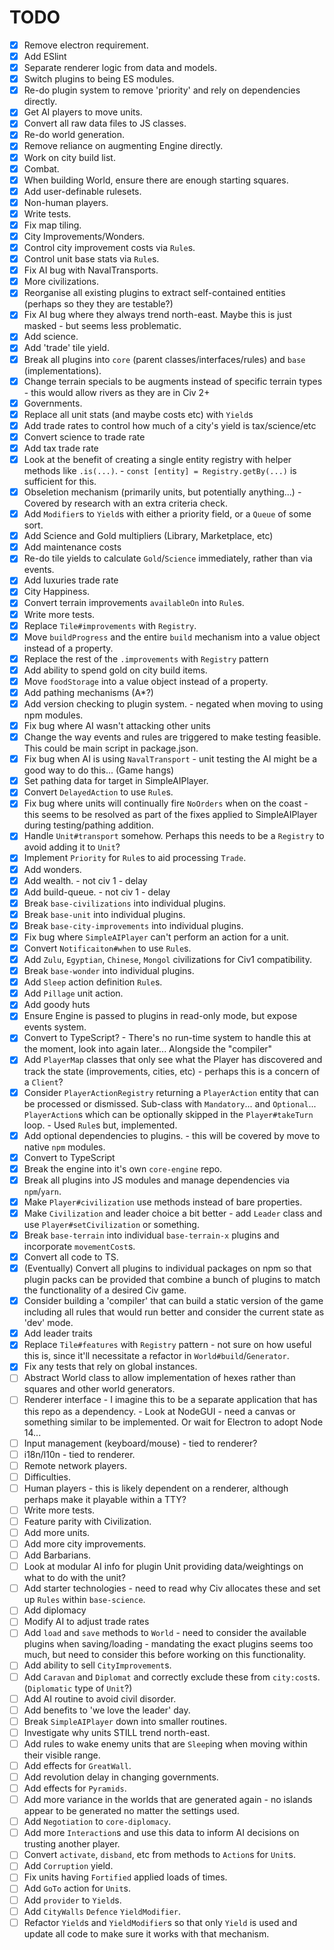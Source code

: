 # TODO

- [x] Remove electron requirement.
- [x] Add ESlint
- [x] Separate renderer logic from data and models.
- [x] Switch plugins to being ES modules.
- [x] Re-do plugin system to remove 'priority' and rely on dependencies directly.
- [x] Get AI players to move units.
- [x] Convert all raw data files to JS classes.
- [x] Re-do world generation.
- [X] Remove reliance on augmenting Engine directly.
- [X] Work on city build list.
- [X] Combat.
- [X] When building World, ensure there are enough starting squares.
- [X] Add user-definable rulesets.
- [X] Non-human players.
- [X] Write tests.
- [X] Fix map tiling.
- [X] City Improvements/Wonders.
- [X] Control city improvement costs via `Rule`s.
- [X] Control unit base stats via `Rule`s.
- [X] Fix AI bug with NavalTransports.
- [X] More civilizations.
- [X] Reorganise all existing plugins to extract self-contained entities (perhaps so they they are testable?)
- [X] Fix AI bug where they always trend north-east. Maybe this is just masked - but seems less problematic.
- [X] Add science.
- [X] Add 'trade' tile yield.
- [X] Break all plugins into `core` (parent classes/interfaces/rules) and `base` (implementations).
- [X] Change terrain specials to be augments instead of specific terrain types - this would allow rivers as they are in Civ 2+
- [X] Governments.
- [X] Replace all unit stats (and maybe costs etc) with `Yield`s
- [X] Add trade rates to control how much of a city's yield is tax/science/etc
- [X] Convert science to trade rate
- [X] Add tax trade rate
- [X] Look at the benefit of creating a single entity registry with helper methods like `.is(...)`. - `const [entity] = Registry.getBy(...)` is sufficient for this.
- [X] Obseletion mechanism (primarily units, but potentially anything...) - Covered by research with an extra criteria check.
- [X] Add `Modifier`s to `Yield`s with either a priority field, or a `Queue` of some sort.
- [X] Add Science and Gold multipliers (Library, Marketplace, etc)
- [X] Add maintenance costs
- [X] Re-do tile yields to calculate `Gold`/`Science` immediately, rather than via events.
- [X] Add luxuries trade rate
- [X] City Happiness.
- [X] Convert terrain improvements `availableOn` into `Rule`s.
- [X] Write more tests.
- [X] Replace `Tile#improvements` with `Registry`.
- [X] Move `buildProgress` and the entire `build` mechanism into a value object instead of a property.
- [X] Replace the rest of the `.improvements` with `Registry` pattern
- [X] Add ability to spend gold on city build items.
- [X] Move `foodStorage` into a value object instead of a property.
- [X] Add pathing mechanisms (A*?)
- [X] Add version checking to plugin system. - negated when moving to using npm modules.
- [X] Fix bug where AI wasn't attacking other units
- [X] Change the way events and rules are triggered to make testing feasible. This could be main script in package.json.
- [X] Fix bug when AI is using `NavalTransport` - unit testing the AI might be a good way to do this... (Game hangs)
- [X] Set pathing data for target in SimpleAIPlayer.
- [X] Convert `DelayedAction` to use `Rule`s.
- [X] Fix bug where units will continually fire `NoOrders` when on the coast - this seems to be resolved as part of the fixes applied to SimpleAIPlayer during testing/pathing addition.
- [X] Handle `Unit#transport` somehow. Perhaps this needs to be a `Registry` to avoid adding it to `Unit`?
- [X] Implement `Priority` for `Rule`s to aid processing `Trade`.
- [X] Add wonders.
- [X] Add wealth. - not civ 1 - delay
- [X] Add build-queue. - not civ 1 - delay
- [X] Break `base-civilizations` into individual plugins.
- [X] Break `base-unit` into individual plugins.
- [X] Break `base-city-improvements` into individual plugins.
- [X] Fix bug where `SimpleAIPlayer` can't perform an action for a unit.
- [X] Convert `Notificaiton#when` to use `Rule`s.
- [X] Add `Zulu`, `Egyptian`, `Chinese`, `Mongol` civilizations for Civ1 compatibility.
- [X] Break `base-wonder` into individual plugins.
- [X] Add `Sleep` action definition `Rule`s.
- [X] Add `Pillage` unit action.
- [X] Add goody huts
- [X] Ensure Engine is passed to plugins in read-only mode, but expose events system.
- [X] Convert to TypeScript? - There's no run-time system to handle this at the moment, look into again later... Alongside the "compiler"
- [X] Add `PlayerMap` classes that only see what the Player has discovered and track the state (improvements, cities, etc) - perhaps this is a concern of a `Client`?
- [X] Consider `PlayerActionRegistry` returning a `PlayerAction` entity that can be processed or dismissed. Sub-class with `Mandatory`... and `Optional`... `PlayerAction`s which can be optionally skipped in the `Player#takeTurn` loop. - Used `Rule`s but, implemented.
- [X] Add optional dependencies to plugins. - this will be covered by move to native `npm` modules.
- [X] Convert to TypeScript
- [X] Break the engine into it's own `core-engine` repo.
- [X] Break all plugins into JS modules and manage dependencies via `npm`/`yarn`.
- [X] Make `Player#civilization` use methods instead of bare properties.
- [X] Make `Civilization` and leader choice a bit better - add `Leader` class and use `Player#setCivilization` or something.
- [X] Break `base-terrain` into individual `base-terrain-x` plugins and incorporate `movementCost`s.
- [X] Convert all code to TS.
- [X] (Eventually) Convert all plugins to individual packages on npm so that plugin packs can be provided that combine a bunch of plugins to match the functionality of a desired Civ game.
- [X] Consider building a 'compiler' that can build a static version of the game including all rules that would run better and consider the current state as 'dev' mode.
- [X] Add leader traits
- [X] Replace `Tile#features` with `Registry` pattern - not sure on how useful this is, since it'll necessitate a refactor in `World#build`/`Generator`.
- [X] Fix any tests that rely on global instances.
- [ ] Abstract World class to allow implementation of hexes rather than squares and other world generators.
- [ ] Renderer interface - I imagine this to be a separate application that has this repo as a dependency. - Look at NodeGUI - need a canvas or something similar to be implemented. Or wait for Electron to adopt Node 14...
- [ ] Input management (keyboard/mouse) - tied to renderer?
- [ ] i18n/l10n - tied to renderer.
- [ ] Remote network players.
- [ ] Difficulties.
- [ ] Human players - this is likely dependent on a renderer, although perhaps make it playable within a TTY?
- [ ] Write more tests.
- [ ] Feature parity with Civilization.
- [ ] Add more units.
- [ ] Add more city improvements.
- [ ] Add Barbarians.
- [ ] Look at modular AI info for plugin Unit providing data/weightings on what to do with the unit?
- [ ] Add starter technologies - need to read why Civ allocates these and set up `Rules` within `base-science`.
- [ ] Add diplomacy
- [ ] Modify AI to adjust trade rates
- [ ] Add `load` and `save` methods to `World` - need to consider the available plugins when saving/loading - mandating the exact plugins seems too much, but need to consider this before working on this functionality.
- [ ] Add ability to sell `CityImprovement`s.
- [ ] Add `Caravan` and `Diplomat` and correctly exclude these from `city:cost`s. (`Diplomatic` type of `Unit`?)
- [ ] Add AI routine to avoid civil disorder.
- [ ] Add benefits to 'we love the leader' day.
- [ ] Break `SimpleAIPlayer` down into smaller routines.
- [ ] Investigate why units STILL trend north-east.
- [ ] Add rules to wake enemy units that are `Sleep`ing when moving within their visible range.
- [ ] Add effects for `GreatWall`.
- [ ] Add revolution delay in changing governments.
- [ ] Add effects for `Pyramids`.
- [ ] Add more variance in the worlds that are generated again - no islands appear to be generated no matter the settings used.
- [ ] Add `Negotiation` to `core-diplomacy`.
- [ ] Add more `Interaction`s and use this data to inform AI decisions on trusting another player.
- [ ] Convert `activate`, `disband`, etc from methods to `Action`s for `Unit`s.
- [ ] Add `Corruption` yield.
- [ ] Fix units having `Fortified` applied loads of times.
- [ ] Add `GoTo` action for `Unit`s.
- [ ] Add `provider` to `Yield`s.
- [ ] Add `CityWalls` `Defence` `YieldModifier`.
- [ ] Refactor `Yield`s and `YieldModifier`s so that only `Yield` is used and update all code to make sure it works with that mechanism.